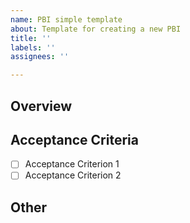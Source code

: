 ```yaml
---
name: PBI simple template
about: Template for creating a new PBI
title: ''
labels: ''
assignees: ''

---
```


## Overview  
<!-- Briefly describe the main issues, features, and expected outcomes of this PBI. -->

## Acceptance Criteria  
<!-- List the conditions under which this PBI can be considered complete. Specify the acceptance criteria in a checklist format. -->  
- [ ] Acceptance Criterion 1  
- [ ] Acceptance Criterion 2  

## Other  
<!-- Include here any related documents, similar past PBIs, notes, or remarks related to this PBI. -->
